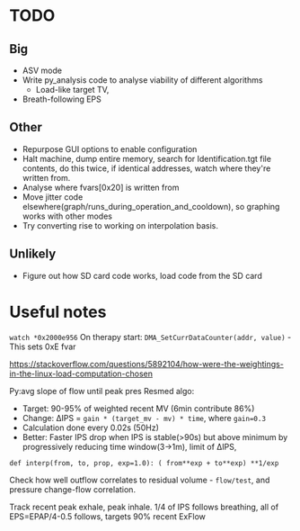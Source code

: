 # TODO

## Big 

 - ASV mode
  - Write py_analysis code to analyse viability of different algorithms
    - Load-like target TV,
 - Breath-following EPS

## Other

 - Repurpose GUI options to enable configuration
 - Halt machine, dump entire memory, search for Identification.tgt file contents, do this twice, if identical addresses, watch where they're written from.
 - Analyse where fvars[0x20] is written from
 - Move jitter code elsewhere(graph/runs_during_operation_and_cooldown), so graphing works with other modes
 - Try converting rise to working on interpolation basis.

## Unlikely

 - Figure out how SD card code works, load code from the SD card


# Useful notes

`watch *0x2000e956`
On therapy start: `DMA_SetCurrDataCounter(addr, value)` - This sets 0xE fvar


https://stackoverflow.com/questions/5892104/how-were-the-weightings-in-the-linux-load-computation-chosen


Py:avg slope of flow until peak pres 
Resmed algo:
 - Target: 90-95% of weighted recent MV (6min contribute 86%)
 - Change: ∆IPS = `gain * (target_mv - mv) * time`, where `gain=0.3`
 - Calculation done every 0.02s (50Hz)
 - Better: Faster IPS drop when IPS is stable(>90s) but above minimum by progressively reducing time window(3->1m), limit of ∆IPS, 

`def interp(from, to, prop, exp=1.0): ( from**exp + to**exp) **1/exp`

Check how well outflow correlates to residual volume - `flow/test`, and pressure change-flow correlation.

Track recent peak exhale, peak inhale. 1/4 of IPS follows breathing, all of EPS=EPAP/4-0.5 follows, targets 90% recent ExFlow
